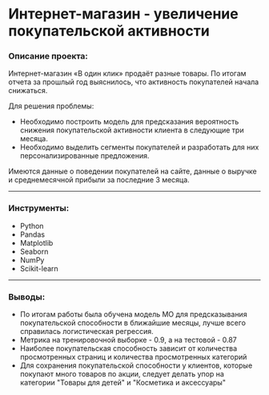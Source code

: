 # Интернет-магазин - увеличение покупательской активности

### Описание проекта:
Интернет-магазин «В один клик» продаёт разные товары. По итогам отчета за прошлый год выяснилось, что активность покупателей начала снижаться. 

Для решения проблемы:
- Необходимо построить модель для предсказания вероятность снижения покупательской активности клиента в следующие три месяца.
- Необходимо выделить сегменты покупателей и разработать для них персонализированные предложения.

Имеются данные о поведении покупателей на сайте, данные о выручке и среднемесячной прибыли за последние 3 месяца. 

-------------------------------

### Инструменты:

* Python
* Pandas
* Matplotlib
* Seaborn
* NumPy
* Scikit-learn

-----------------------------------------

### Выводы:

* По итогам работы была обучена модель МО для предсказывания покупательской способности в ближайшие месяцы, лучше всего справилась логистическая регрессия.
* Метрика на тренировочной выборке - 0.9, а на тестовой - 0.87
* Наиболее покупательская способность зависит от количества просмотренных страниц и количества просмотренных категорий
* Для сохранения покупательской способности у клиентов, которые покупают много товаров по акции, следует делать упор на категории "Товары для детей" и "Косметика и аксессуары"

